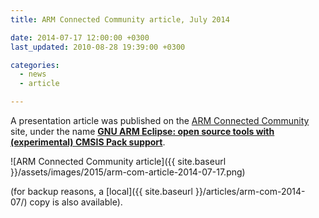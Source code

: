 ```yaml
---
title: ARM Connected Community article, July 2014

date: 2014-07-17 12:00:00 +0300
last_updated: 2010-08-28 19:39:00 +0300

categories:
  - news
  - article

---
```


A presentation article was published on the [ARM Connected Community](http://community.arm.com) site, under the name **[GNU ARM Eclipse: open source tools with (experimental) CMSIS Pack support](http://community.arm.com/groups/tools/blog/2014/07/17/gnu-arm-eclipse-open-source-tools-with-experimental-cmsis-pack-support)**.

![ARM Connected Community article]({{ site.baseurl }}/assets/images/2015/arm-com-article-2014-07-17.png)

(for backup reasons, a [local]({{ site.baseurl }}/articles/arm-com-2014-07/) copy is also available).
